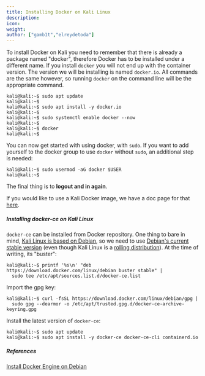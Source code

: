 ```yaml
---
title: Installing Docker on Kali Linux
description:
icon:
weight:
author: ["gamb1t","elreydetoda"]
---
```


To install Docker on Kali you need to remember that there is already a package named "docker", therefore Docker has to be installed under a different name. If you install `docker` you will not end up with the container version. The version we will be installing is named `docker.io`. All commands are the same however, so running `docker` on the command line will be the appropriate command.

```console
kali@kali:~$ sudo apt update
kali@kali:~$
kali@kali:~$ sudo apt install -y docker.io
kali@kali:~$
kali@kali:~$ sudo systemctl enable docker --now
kali@kali:~$
kali@kali:~$ docker
kali@kali:~$
```

You can now get started with using docker, with `sudo`. If you want to add yourself to the docker group to use `docker` without `sudo`, an additional step is needed:

```console
kali@kali:~$ sudo usermod -aG docker $USER
kali@kali:~$
```

The final thing is to **logout and in again**.

If you would like to use a Kali Docker image, we have a doc page for that [here](/docs/containers/using-kali-docker-images/).

##### Installing docker-ce on Kali Linux

`docker-ce` can be installed from Docker repository. One thing to bare in mind, [Kali Linux is based on Debian](/docs/policy/kali-linux-relationship-with-debian/), so we need to use [Debian's current stable version](https://www.debian.org/releases/stable/) (even though Kali Linux is a [rolling distribution](/docs/general-use/kali-branches/)). At the time of writing, its "buster":

```console
kali@kali:~$ printf '%s\n' "deb https://download.docker.com/linux/debian buster stable" |
  sudo tee /etc/apt/sources.list.d/docker-ce.list
```

Import the gpg key:

```console
kali@kali:~$ curl -fsSL https://download.docker.com/linux/debian/gpg |
  sudo gpg --dearmor -o /etc/apt/trusted.gpg.d/docker-ce-archive-keyring.gpg
```

Install the latest version of `docker-ce`:

```console
kali@kali:~$ sudo apt update
kali@kali:~$ sudo apt install -y docker-ce docker-ce-cli containerd.io
```

##### References

[Install Docker Engine on Debian](https://docs.docker.com/engine/install/debian/)
